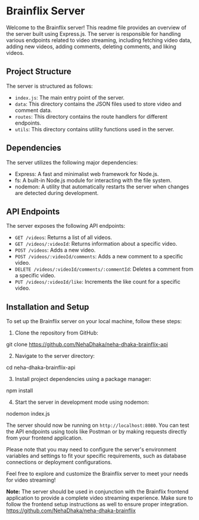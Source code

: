# Brainflix Server

Welcome to the Brainflix server! This readme file provides an overview of the server built using Express.js. The server is responsible for handling various endpoints related to video streaming, including fetching video data, adding new videos, adding comments, deleting comments, and liking videos.

## Project Structure

The server is structured as follows:

- `index.js`: The main entry point of the server.
- `data`: This directory contains the JSON files used to store video and comment data.
- `routes`: This directory contains the route handlers for different endpoints.
- `utils`: This directory contains utility functions used in the server.

## Dependencies

The server utilizes the following major dependencies:

- Express: A fast and minimalist web framework for Node.js.
- fs: A built-in Node.js module for interacting with the file system.
- nodemon: A utility that automatically restarts the server when changes are detected during development.

## API Endpoints

The server exposes the following API endpoints:

- `GET /videos`: Returns a list of all videos.
- `GET /videos/:videoId`: Returns information about a specific video.
- `POST /videos`: Adds a new video.
- `POST /videos/:videoId/comments`: Adds a new comment to a specific video.
- `DELETE /videos/:videoId/comments/:commentId`: Deletes a comment from a specific video.
- `PUT /videos/:videoId/like`: Increments the like count for a specific video.

## Installation and Setup

To set up the Brainflix server on your local machine, follow these steps:

1. Clone the repository from GitHub:

git clone https://github.com/NehaDhaka/neha-dhaka-brainflix-api

2. Navigate to the server directory:

cd neha-dhaka-brainflix-api

3. Install project dependencies using a package manager:

npm install

4. Start the server in development mode using nodemon:

nodemon index.js

The server should now be running on `http://localhost:8080`. You can test the API endpoints using tools like Postman or by making requests directly from your frontend application.

Please note that you may need to configure the server's environment variables and settings to fit your specific requirements, such as database connections or deployment configurations.

Feel free to explore and customize the Brainflix server to meet your needs for video streaming!

**Note:** The server should be used in conjunction with the Brainflix frontend application to provide a complete video streaming experience. Make sure to follow the frontend setup instructions as well to ensure proper integration. https://github.com/NehaDhaka/neha-dhaka-brainflix
